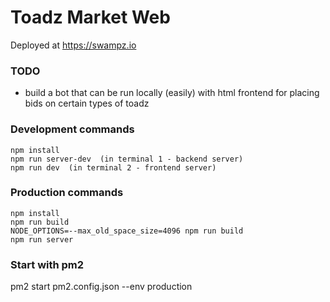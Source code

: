 # Toadz Market Web
 
 Deployed at https://swampz.io
 
  
 


### TODO  
 
- build a bot that can be run locally (easily) with html frontend for placing bids on certain types of toadz 
 
 

### Development commands
```
npm install
npm run server-dev  (in terminal 1 - backend server)
npm run dev  (in terminal 2 - frontend server)
```

### Production commands
```
npm install
npm run build
NODE_OPTIONS=--max_old_space_size=4096 npm run build
npm run server
```
 
 ### Start with pm2 
 pm2 start pm2.config.json --env production 


